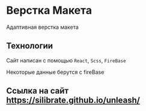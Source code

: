 # Верстка Макета

Адаптивная верстка макета 

## Технологии

Сайт написан с помощью ```React```, ```Scss```,  ```FireBase```

Некоторые  данные берутся с fireBase

## Ссылка на сайт https://silibrate.github.io/unleash/

